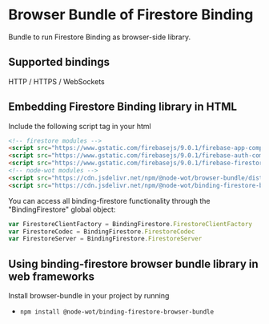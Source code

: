# Browser Bundle of Firestore Binding

Bundle to run Firestore Binding as browser-side library.

## Supported bindings

HTTP / HTTPS / WebSockets

## Embedding Firestore Binding library in HTML

Include the following script tag in your html

```html
<!-- firestore modules -->
<script src="https://www.gstatic.com/firebasejs/9.0.1/firebase-app-compat.js"></script>
<script src="https://www.gstatic.com/firebasejs/9.0.1/firebase-auth-compat.js"></script>
<script src="https://www.gstatic.com/firebasejs/9.0.1/firebase-firestore-compat.js"></script>
<!-- node-wot modules -->
<script src="https://cdn.jsdelivr.net/npm/@node-wot/browser-bundle/dist/wot-bundle.min.js"></script>
<script src="https://cdn.jsdelivr.net/npm/@node-wot/binding-firestore-browser-bundle@latest/dist/binding-firestore-bundle.js"></script>
```

You can access all binding-firestore functionality through the "BindingFirestore" global object:

```js
var FirestoreClientFactory = BindingFirestore.FirestoreClientFactory
var FirestoreCodec = BindingFirestore.FirestoreCodec
var FirestoreServer = BindingFirestore.FirestoreServer
```

## Using binding-firestore browser bundle library in web frameworks

Install browser-bundle in your project by running

- `npm install @node-wot/binding-firestore-browser-bundle`
